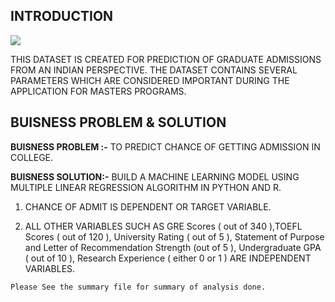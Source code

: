 ## INTRODUCTION

![](https://ngobox.org/news/Admission-banner.jpg)

THIS DATASET IS CREATED FOR PREDICTION OF GRADUATE ADMISSIONS FROM AN INDIAN PERSPECTIVE. THE DATASET CONTAINS SEVERAL PARAMETERS WHICH ARE CONSIDERED IMPORTANT DURING THE APPLICATION FOR MASTERS PROGRAMS.

## BUISNESS PROBLEM & SOLUTION

**BUISNESS PROBLEM :-** TO PREDICT CHANCE OF GETTING ADMISSION IN COLLEGE.

**BUISNESS SOLUTION:-** BUILD A MACHINE LEARNING MODEL USING MULTIPLE LINEAR REGRESSION ALGORITHM IN PYTHON AND R.

1. CHANCE OF ADMIT IS DEPENDENT OR TARGET VARIABLE.

2. ALL OTHER VARIABLES SUCH AS GRE Scores ( out of 340 ),TOEFL Scores ( out of 120 ), University Rating ( out of 5 ), Statement of Purpose and Letter of Recommendation Strength (out of 5 ), Undergraduate GPA ( out of 10 ), Research Experience ( either 0 or 1 ) ARE INDEPENDENT VARIABLES.

`Please See the summary file for summary of analysis done.`
